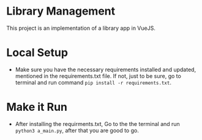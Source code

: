 <!-- @format -->

# Library Management

This project is an implementation of a library app in VueJS.

# Local Setup

- Make sure you have the necessary requirements installed and updated, mentioned in the requirements.txt file. If not, just to be sure, go to terminal and run command `pip install -r requirements.txt`.


# Make it Run

- After installing the requirments.txt, Go to the the terminal and run `python3 a_main.py`, after that you are good to go.

